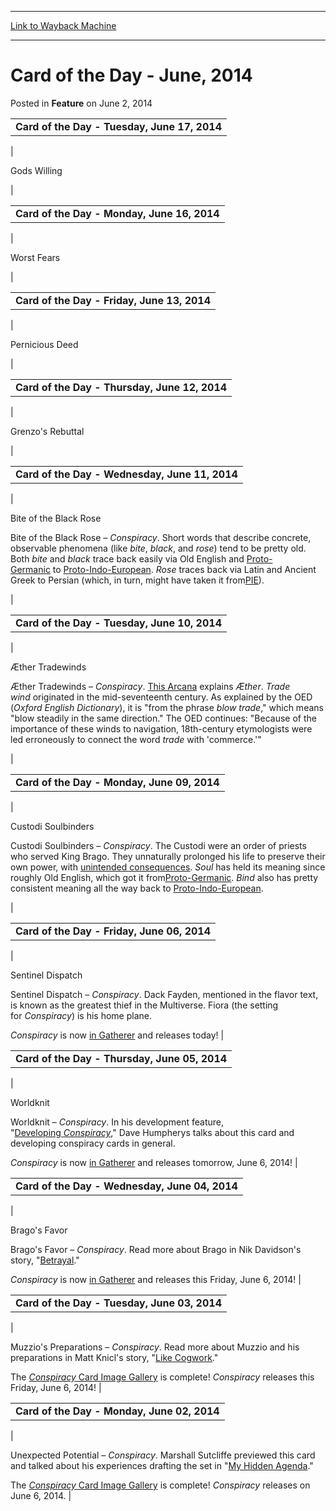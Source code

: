 
---
[Link to Wayback Machine](https://web.archive.org/web/20150420165422/http://magic.wizards.com/en/articles/archive/feature/card-day-june-2014-2014-06-02)

[_metadata_:description]:- "Card of the Day - Tuesday, June 17, 2014"
[_metadata_:generator]:- "Drupal 7 (http://drupal.org)"
[_metadata_:publish_date]:- "2014-06-02"
[_metadata_:title]:- "Card of the Day - June, 2014"
[_metadata_:wayback_capture_timestamp]:- "2015-04-20 16:54:22+00:00"
[_metadata_:wayback_raw_url]:- "https://web.archive.org/web/20150420165422id_/http://magic.wizards.com/en/articles/archive/feature/card-day-june-2014-2014-06-02"
[_metadata_:wayback_url]:- "http://magic.wizards.com/en/articles/archive/feature/card-day-june-2014-2014-06-02"
---


Card of the Day - June, 2014
============================



 Posted in **Feature**
 on June 2, 2014 











|  |
| --- |
| **Card of the Day - Tuesday, June 17, 2014** |
| 


Gods Willing

 |



|  |
| --- |
| **Card of the Day - Monday, June 16, 2014** |
| 


Worst Fears

 |



|  |
| --- |
| **Card of the Day - Friday, June 13, 2014** |
| 


Pernicious Deed

 |



|  |
| --- |
| **Card of the Day - Thursday, June 12, 2014** |
| 


Grenzo's Rebuttal

 |



|  |
| --- |
| **Card of the Day - Wednesday, June 11, 2014** |
| 


Bite of the Black Rose

Bite of the Black Rose – *Conspiracy*. Short words that describe concrete, observable phenomena (like *bite*, *black*, and *rose*) tend to be pretty old. Both *bite* and *black* trace back easily via Old English and [Proto-Germanic](http://en.wikipedia.org/wiki/Proto-Germanic_language) to [Proto-Indo-European](http://en.wikipedia.org/wiki/Proto-Indo-European_language). *Rose* traces back via Latin and Ancient Greek to Persian (which, in turn, might have taken it from[PIE](http://en.wikipedia.org/wiki/Proto-Indo-European_language)).

 
 |



|  |
| --- |
| **Card of the Day - Tuesday, June 10, 2014** |
| 


Æther Tradewinds

Æther Tradewinds – *Conspiracy*. [This Arcana](http://www.wizards.com/magic/magazine/article.aspx?x=mtg/daily/arcana/1455) explains *Æther*. *Trade wind* originated in the mid-seventeenth century. As explained by the OED (*Oxford English Dictionary*), it is "from the phrase *blow trade*," which means "blow steadily in the same direction." The OED continues: "Because of the importance of these winds to navigation, 18th-century etymologists were led erroneously to connect the word *trade* with 'commerce.'"

 
 |



|  |
| --- |
| **Card of the Day - Monday, June 09, 2014** |
| 


Custodi Soulbinders

Custodi Soulbinders – *Conspiracy*. The Custodi were an order of priests who served King Brago. They unnaturally prolonged his life to preserve their own power, with [unintended consequences](http://www.wizards.com/magic/magazine/article.aspx?x=mtg/daily/ur/299). *Soul* has held its meaning since roughly Old English, which got it from[Proto-Germanic](http://en.wikipedia.org/wiki/Proto-Germanic_language). *Bind* also has pretty consistent meaning all the way back to [Proto-Indo-European](http://en.wikipedia.org/wiki/Proto-Indo-European_language).

 
 |



|  |
| --- |
| **Card of the Day - Friday, June 06, 2014** |
| 


Sentinel Dispatch

Sentinel Dispatch – *Conspiracy*. Dack Fayden, mentioned in the flavor text, is known as the greatest thief in the Multiverse. Fiora (the setting for *Conspiracy*) is his home plane.

 
*Conspiracy* is now [in Gatherer](http://gatherer.wizards.com/Pages/Search/Default.aspx?output=spoiler&method=visual&action=advanced&set=+[%22Conspiracy%22]) and releases today!
 |



|  |
| --- |
| **Card of the Day - Thursday, June 05, 2014** |
| 


Worldknit

Worldknit – *Conspiracy*. In his development feature, "[Developing *Conspiracy*](http://www.wizards.com/magic/magazine/article.aspx?x=mtg/daily/feature/300b)," Dave Humpherys talks about this card and developing conspiracy cards in general.

 
*Conspiracy* is now [in Gatherer](http://gatherer.wizards.com/Pages/Search/Default.aspx?output=spoiler&method=visual&action=advanced&set=+[%22Conspiracy%22]) and releases tomorrow, June 6, 2014!
 |



|  |
| --- |
| **Card of the Day - Wednesday, June 04, 2014** |
| 


Brago's Favor


 Brago's Favor – *Conspiracy*. Read more about Brago in Nik Davidson's story, "[Betrayal](http://www.wizards.com/Magic/magazine/Article.aspx?x=mtg/daily/ur/299)."

 
*Conspiracy* is now [in Gatherer](http://gatherer.wizards.com/Pages/Search/Default.aspx?output=spoiler&method=visual&action=advanced&set=+[%22Conspiracy%22]) and releases this Friday, June 6, 2014!
 |



|  |
| --- |
| **Card of the Day - Tuesday, June 03, 2014** |
| 



 Muzzio's Preparations – *Conspiracy*. Read more about Muzzio and his preparations in Matt Knicl's story, "[Like Cogwork](http://www.wizards.com/Magic/magazine/Article.aspx?x=mtg/daily/ur/301)."

 
The [*Conspiracy* Card Image Gallery](http://www.wizards.com/magic/tcg/article.aspx?x=mtg/tcg/conspiracy/cig#) is complete! *Conspiracy* releases this Friday, June 6, 2014!
 |



|  |
| --- |
| **Card of the Day - Monday, June 02, 2014** |
| 



 Unexpected Potential – *Conspiracy*. Marshall Sutcliffe previewed this card and talked about his experiences drafting the set in "[My Hidden Agenda](http://www.wizards.com/Magic/magazine/Article.aspx?x=mtg/daily/li/300)."

 
The [*Conspiracy* Card Image Gallery](http://www.wizards.com/magic/tcg/article.aspx?x=mtg/tcg/conspiracy/cig#) is complete! *Conspiracy* releases on June 6, 2014.
 |

 




